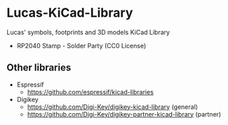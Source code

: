 # Lucas-KiCad-Library
 Lucas' symbols, footprints and 3D models KiCad Library
 
- RP2040 Stamp - Solder Party (CC0 License)

## Other libraries
- Espressif  
  - https://github.com/espressif/kicad-libraries
- Digikey  
  - https://github.com/Digi-Key/digikey-kicad-library (general)  
  - https://github.com/Digi-Key/digikey-partner-kicad-library (partner)  

